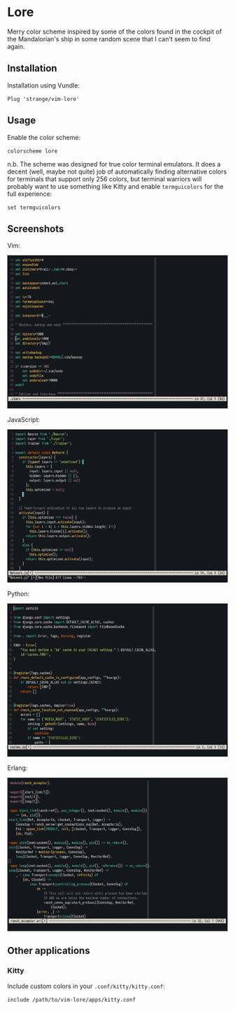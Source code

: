 # Lore

Merry color scheme inspired by some of the colors found in the cockpit of
the Mandalorian's ship in some random scene that I can't seem to find again.

## Installation

Installation using Vundle:

    Plug 'strange/vim-lore'

## Usage

Enable the color scheme:

    colorscheme lore

n.b. The scheme was designed for true color terminal emulators. It does a
decent (well, maybe not quite) job of automatically finding alternative colors
for terminals that support only 256 colors, but terminal warriors will probably
want to use something like Kitty and enable `termguicolors` for the full
experience:

    set termguicolors

## Screenshots

Vim:

![JavaScript](/screenshots/vim.png)

JavaScript:

![JavaScript](/screenshots/js.png)

Python:

![JavaScript](/screenshots/python.png)

Erlang:

![JavaScript](/screenshots/erlang.png)

## Other applications

### Kitty

Include custom colors in your `.conf/kitty/kitty.conf`:

    include /path/to/vim-lore/apps/kitty.conf

